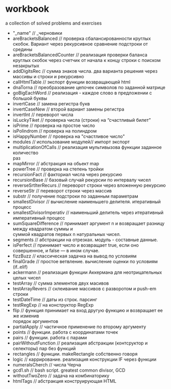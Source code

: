 # workbook
a collection of solved problems and exercises


* "_name"                                           // _черновики
* areBracketsBalanced                               // проверка сбалансированности круглых скобок. Вариант 
                                                       через рекурсивное сравнение подстроки от средины
* areBracketsBalancedCounter                        // реализация проверки баланса круглых скобок через счетчик
                                                       от начала к концу строки с поиском незакрытых
* addDigitsRec                                      // сумма знаков числа. два варианта решения через массивы и строки и рекурсивно
* callHtmlTable                                     // экспорт функции возвращающей html
* dnaTorna                                          // преобразование цепочек символов по заданной матрице
* goBigEachWord                                     // реализация  - каждое слово в предложении с большой 
                                                       буквы
* invertCase                                        // замена регистра букв
* invertCaseNew                                     // второй вариант замены регистра 
* invertInt                                         // переворот числа
* isLuckyTiket                                      // проверка числа (строки) на “счастливый билет”
* isPrime                                           // проверка на простое число
* isPolindrom                                       // проверка на полиндром
* isHappyNumber                                     // проверка на "счастливое число"
* modules                                           // использование модулей// импорт экспорт
* multiplicationOfCalls                             // реализация мультивызова функции заданное количество  
                                                       раз
* mapMirror                                         // абстракция на обьект map
* powerTree                                         // проверка на степень тройки
* recursionFact                                     // факториал числа через рекурсию
* recursionBase                                     // базовый случай рекурсии по интервалу чисел
* reverseSrtIterRecurs                              // переворот строки через вложенную рекурсию
* reverseStr                                        // переворот строки через массив
* substr                                            // получение подстроки по заданным параметрам
* smallestDivisor                                   // вычисление наименьшего делителя. итеративный процесс
* smallestDivisorImperativ                          // наименьший делитель через итеративный императивный процесс
* sumSquareDifference                               // принимает аргумент n и возвращает разницу между квадратом суммы и  
                                                       суммой квадратов первых n натуральных чисел.
* segments                                          // абстракции на отрезках. модуль - составные данные.
* isPerfect                                         // принимает число и возвращает true, если оно совершенное, и false — в 
                                                       ином случае.
* fizzBuzz                                          // классическая задачка на вывод по условиям
* finalGrade                                        // простое ветвление. вычисление оценки по условиям (if..elif)
* ackermann                                         // реализация функции Аккермана для неотрицательных целых чисел
* testArray                                         // сумма элементов двух масивов
* testArrayRevers                                   // склеивание массивов с разворотом и push-em строки
* testDateTime                                      // даты из строк. парсинг
* testRegExp                                        // на конструктор RegExp
* flip                                              // функция принимает на вход другую функцию и возвращает ее же изменив   
                                                       порядок аргументов
* partialApply                                      // частичное применение по второму аргументу
* points                                            // функции. работа с координатами точек
* pairs                                             // функции. работа с парами
* pairWithoutFunction                               // реализация абстракции (контсруктор и селекторы) пар без функций
* rectangles                                        // функции. makeRectangle собственно говоря
* logic                                             // каррирование. реализация конструкции IF через функции
* numeralsCherch                                    // числа Черча
* gcd1.sh                                           // bash script. greatest common divisor, GCD
* withoutTwoZero                                    // задача на комбинаторику
* htmlTags                                          // абстракция конструирующая HTML
